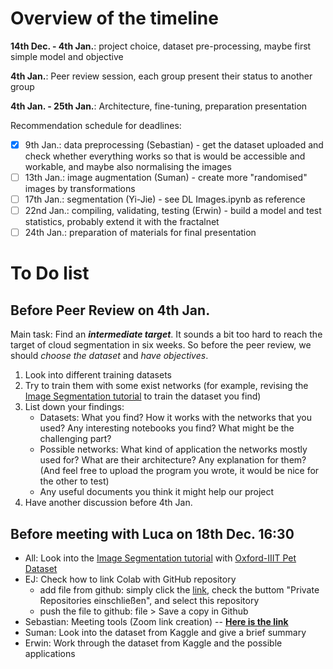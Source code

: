 # Overview of the timeline

**14th Dec. - 4th Jan.**: project choice, dataset pre-processing, maybe first simple model and objective

**4th Jan.**: Peer review session, each group present their status to another group

**4th Jan. - 25th Jan.**: Architecture, fine-tuning, preparation presentation

Recommendation schedule for deadlines:
- [x] 9th Jan.: data preprocessing (Sebastian) - get the dataset uploaded and check whether everything works so that is would be accessible and workable, and maybe also normalising the images
- [ ] 13th Jan.: image augmentation (Suman) - create more "randomised" images by transformations
- [ ] 17th Jan.: segmentation (Yi-Jie) - see DL Images.ipynb as reference
- [ ] 22nd Jan.: compiling, validating, testing (Erwin) - build a model and test statistics, probably extend it with the fractalnet
- [ ] 24th Jan.: preparation of materials for final presentation

# To Do list
## Before Peer Review on 4th Jan. 
Main task: 
Find an **_intermediate target_**. It sounds a bit too hard to reach the target of cloud segmentation in six weeks.
So before the peer review, we should _choose the dataset_ and _have objectives_.

1. Look into different training datasets
2. Try to train them with some exist networks (for example, revising the [Image Segmentation tutorial](https://www.tensorflow.org/tutorials/images/segmentation) to train the dataset you find) 
3. List down your findings:
    - Datasets: What you find? How it works with the networks that you used? Any interesting notebooks you find? What might be the challenging part?
    - Possible networks: What kind of application the networks mostly used for? What are their architecture? Any explanation for them? (And feel free to upload the program you wrote, it would be nice for the other to test)
    - Any useful documents you think it might help our project
4. Have another discussion before 4th Jan.


## Before meeting with Luca on 18th Dec. 16:30
- All: Look into the [Image Segmentation tutorial](https://www.tensorflow.org/tutorials/images/segmentation) with [Oxford-IIIT Pet Dataset](https://www.robots.ox.ac.uk/~vgg/data/pets/) 
- EJ: Check how to link Colab with GitHub repository 
     * add file from github: simply click the [link](http://colab.research.google.com/github), check the buttom "Private Repositories einschließen", and select this repository
     * push the file to github: file > Save a copy in Github
- Sebastian: Meeting tools (Zoom link creation) -- **[Here is the link](https://us05web.zoom.us/j/81956861394?pwd=bFd3Z2E3T1lvSkVqWHFOc0tpVjFLQT09)**
- Suman: Look into the dataset from Kaggle and give a brief summary
- Erwin: Work through the dataset from Kaggle and the possible applications
